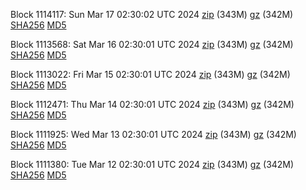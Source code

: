 Block 1114117: Sun Mar 17 02:30:02 UTC 2024 [zip](https://files.01coin.io/mainnet/2024-03-17/bootstrap.dat.zip) (343M) [gz](https://files.01coin.io/mainnet/2024-03-17/bootstrap.dat.tar.gz) (342M) [SHA256](https://files.01coin.io/mainnet/2024-03-17/sha256.txt) [MD5](https://files.01coin.io/mainnet/2024-03-17/md5.txt)

Block 1113568: Sat Mar 16 02:30:01 UTC 2024 [zip](https://files.01coin.io/mainnet/2024-03-16/bootstrap.dat.zip) (343M) [gz](https://files.01coin.io/mainnet/2024-03-16/bootstrap.dat.tar.gz) (342M) [SHA256](https://files.01coin.io/mainnet/2024-03-16/sha256.txt) [MD5](https://files.01coin.io/mainnet/2024-03-16/md5.txt)

Block 1113022: Fri Mar 15 02:30:01 UTC 2024 [zip](https://files.01coin.io/mainnet/2024-03-15/bootstrap.dat.zip) (343M) [gz](https://files.01coin.io/mainnet/2024-03-15/bootstrap.dat.tar.gz) (342M) [SHA256](https://files.01coin.io/mainnet/2024-03-15/sha256.txt) [MD5](https://files.01coin.io/mainnet/2024-03-15/md5.txt)

Block 1112471: Thu Mar 14 02:30:01 UTC 2024 [zip](https://files.01coin.io/mainnet/2024-03-14/bootstrap.dat.zip) (343M) [gz](https://files.01coin.io/mainnet/2024-03-14/bootstrap.dat.tar.gz) (342M) [SHA256](https://files.01coin.io/mainnet/2024-03-14/sha256.txt) [MD5](https://files.01coin.io/mainnet/2024-03-14/md5.txt)

Block 1111925: Wed Mar 13 02:30:01 UTC 2024 [zip](https://files.01coin.io/mainnet/2024-03-13/bootstrap.dat.zip) (343M) [gz](https://files.01coin.io/mainnet/2024-03-13/bootstrap.dat.tar.gz) (342M) [SHA256](https://files.01coin.io/mainnet/2024-03-13/sha256.txt) [MD5](https://files.01coin.io/mainnet/2024-03-13/md5.txt)

Block 1111380: Tue Mar 12 02:30:01 UTC 2024 [zip](https://files.01coin.io/mainnet/2024-03-12/bootstrap.dat.zip) (343M) [gz](https://files.01coin.io/mainnet/2024-03-12/bootstrap.dat.tar.gz) (342M) [SHA256](https://files.01coin.io/mainnet/2024-03-12/sha256.txt) [MD5](https://files.01coin.io/mainnet/2024-03-12/md5.txt)
